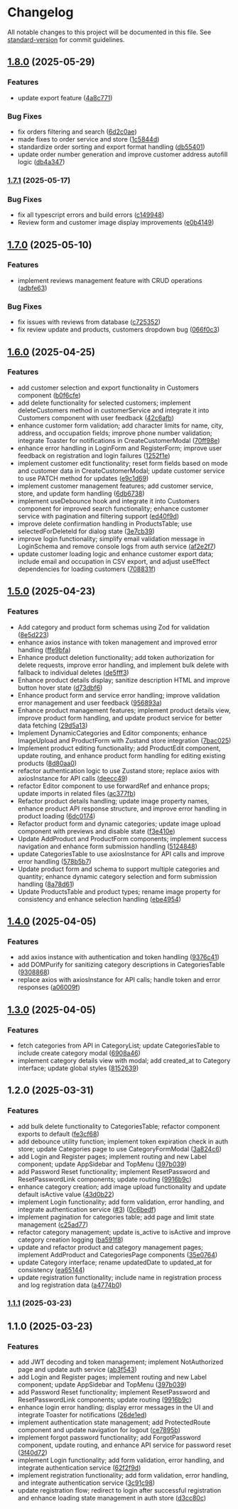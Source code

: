 # Changelog

All notable changes to this project will be documented in this file. See [standard-version](https://github.com/conventional-changelog/standard-version) for commit guidelines.

## [1.8.0](https://github-personal/Temkum/sparrowcakes-cms/compare/v1.3.0...v1.8.0) (2025-05-29)


### Features

* update export feature ([4a8c771](https://github-personal/Temkum/sparrowcakes-cms/commit/4a8c77108621a73fb2eb38524f170905d301d3ce))


### Bug Fixes

* fix orders filtering and search ([6d2c0ae](https://github-personal/Temkum/sparrowcakes-cms/commit/6d2c0ae20391726816b8d39cad98c429a6bbe61e))
* made fixes to order service and store ([1c5844d](https://github-personal/Temkum/sparrowcakes-cms/commit/1c5844d1f16d117c9a59af4fa969646b16561322))
* standardize order sorting and export format handling ([db55401](https://github-personal/Temkum/sparrowcakes-cms/commit/db55401a05fcbd43d870d9d7892d2145b498ab45))
* update order number generation and improve customer address autofill logic ([db4a347](https://github-personal/Temkum/sparrowcakes-cms/commit/db4a3477eb5af6751eaadcf2457b19d282eca182))

### [1.7.1](https://github-personal/Temkum/sparrowcakes-cms/compare/v1.7.0...v1.7.1) (2025-05-17)


### Bug Fixes

* fix all typescript errors and build errors ([c149948](https://github-personal/Temkum/sparrowcakes-cms/commit/c1499482cd5476e6f238e6f72e76b1d85c08edec))
* Review form and customer image display improvements ([e0b4149](https://github-personal/Temkum/sparrowcakes-cms/commit/e0b41490a5bd7e77e42c746791566ad73905b7ec))

## [1.7.0](https://github-personal/Temkum/sparrowcakes-cms/compare/v1.3.0...v1.7.0) (2025-05-10)


### Features

* implement reviews management feature with CRUD operations ([adbfe63](https://github-personal/Temkum/sparrowcakes-cms/commit/adbfe6337ba830202fda4481ed1d5008c1fcdcf3))


### Bug Fixes

* fix issues with reviews from database ([c725352](https://github-personal/Temkum/sparrowcakes-cms/commit/c7253524c0243a3bc0a2c29ffe847f8cf233a53b))
* fix review update and products, customers dropdown bug ([066f0c3](https://github-personal/Temkum/sparrowcakes-cms/commit/066f0c315ae068156539fb33d412d76cf682fcd7))

## [1.6.0](https://github.com/Temkum/sparrowcakes-cms/compare/v1.3.0...v1.6.0) (2025-04-25)


### Features

* add customer selection and export functionality in Customers component ([b0f6cfe](https://github.com/Temkum/sparrowcakes-cms/commit/b0f6cfef16ad7b05ce6938de5cf1dc54a78fa149))
* add delete functionality for selected customers; implement deleteCustomers method in customerService and integrate it into Customers component with user feedback ([42c6afb](https://github.com/Temkum/sparrowcakes-cms/commit/42c6afb5fa0fccff6aa9d78aced3dd7e3b8a910c))
* enhance customer form validation; add character limits for name, city, address, and occupation fields; improve phone number validation; integrate Toaster for notifications in CreateCustomerModal ([70ff98e](https://github.com/Temkum/sparrowcakes-cms/commit/70ff98e00d73b3882b25fcf48c5b27d5f5d53cfd))
* enhance error handling in LoginForm and RegisterForm; improve user feedback on registration and login failures ([1252f1e](https://github.com/Temkum/sparrowcakes-cms/commit/1252f1e0d3014aab64cc961c1ef9b29dbb618523))
* implement customer edit functionality; reset form fields based on mode and customer data in CreateCustomerModal; update customer service to use PATCH method for updates ([e9c1d69](https://github.com/Temkum/sparrowcakes-cms/commit/e9c1d695745562a2384648123e269a84f5cb8fbf))
* implement customer management features; add customer service, store, and update form handling ([6db6738](https://github.com/Temkum/sparrowcakes-cms/commit/6db6738dde8a1295c1d0eb84e86ad4baeaa03fed))
* implement useDebounce hook and integrate it into Customers component for improved search functionality; enhance customer service with pagination and filtering support ([ed40f9d](https://github.com/Temkum/sparrowcakes-cms/commit/ed40f9dcfed75464189254cf357833d142e7c743))
* improve delete confirmation handling in ProductsTable; use selectedForDeleteId for dialog state ([3e7cb39](https://github.com/Temkum/sparrowcakes-cms/commit/3e7cb39f1d46d1e961c1dd6d850bfb80b96d3c9f))
* improve login functionality; simplify email validation message in LoginSchema and remove console logs from auth service ([af2e2f7](https://github.com/Temkum/sparrowcakes-cms/commit/af2e2f7044f7aba625e77ecddb74e804b35c5db8))
* update customer loading logic and enhance customer export data; include email and occupation in CSV export, and adjust useEffect dependencies for loading customers ([708831f](https://github.com/Temkum/sparrowcakes-cms/commit/708831fe6d5db952de2244ea2686ae77d848b18b))

## [1.5.0](https://github.com/Temkum/sparrowcakes-cms/compare/v1.4.0...v1.5.0) (2025-04-23)


### Features

* Add category and product form schemas using Zod for validation ([8e5d223](https://github.com/Temkum/sparrowcakes-cms/commit/8e5d2230be30a1eecd81d0e6006b91181c6d317f))
* enhance axios instance with token management and improved error handling ([ffe9bfa](https://github.com/Temkum/sparrowcakes-cms/commit/ffe9bfab16389c695c71e61ccc316db80e62110b))
* Enhance product deletion functionality; add token authorization for delete requests, improve error handling, and implement bulk delete with fallback to individual deletes ([de5fff3](https://github.com/Temkum/sparrowcakes-cms/commit/de5fff323808be2860b074562cb94d86d0356482))
* Enhance product details display; sanitize description HTML and improve button hover state ([d73dbf6](https://github.com/Temkum/sparrowcakes-cms/commit/d73dbf6184d0c187977ff0c8a68c05525132ce83))
* Enhance product form and service error handling; improve validation error management and user feedback ([956893a](https://github.com/Temkum/sparrowcakes-cms/commit/956893a4dd4b5813fb53151c9f4c18242ead4708))
* Enhance product management features; implement product details view, improve product form handling, and update product service for better data fetching ([29d5a13](https://github.com/Temkum/sparrowcakes-cms/commit/29d5a13603f82735bacc8057a7dd895b09c38c05))
* Implement DynamicCategories and Editor components; enhance ImageUpload and ProductForm with Zustand store integration ([7bac025](https://github.com/Temkum/sparrowcakes-cms/commit/7bac0252c8973fe0cb630e0786d61f90b711c3ae))
* Implement product editing functionality; add ProductEdit component, update routing, and enhance product form handling for editing existing products ([8d80aa0](https://github.com/Temkum/sparrowcakes-cms/commit/8d80aa0481b2db1c9f922bd4edf77ab88e0b333f))
* refactor authentication logic to use Zustand store; replace axios with axiosInstance for API calls ([deecc49](https://github.com/Temkum/sparrowcakes-cms/commit/deecc4920416d4e400835bb920c29b254ddb84e9))
* refactor Editor component to use forwardRef and enhance props; update imports in related files ([ac377fb](https://github.com/Temkum/sparrowcakes-cms/commit/ac377fbe6f6d787da8f78665e71b27d09e83da83))
* Refactor product details handling; update image property names, enhance product API response structure, and improve error handling in product loading ([6dc0174](https://github.com/Temkum/sparrowcakes-cms/commit/6dc017422ee506be139fd063b5c7d4208b1206bb))
* Refactor product form and dynamic categories; update image upload component with previews and disable state ([f3e410e](https://github.com/Temkum/sparrowcakes-cms/commit/f3e410ec2d2aa76fa7f58b2495a0b2934cd26358))
* Update AddProduct and ProductForm components; implement success navigation and enhance form submission handling ([5124848](https://github.com/Temkum/sparrowcakes-cms/commit/51248489ecd9ea307bf06dbc27263d50e391d3e7))
* update CategoriesTable to use axiosInstance for API calls and improve error handling ([578b5b7](https://github.com/Temkum/sparrowcakes-cms/commit/578b5b73265e32eb5bcc713d86312e0f83d63ea8))
* Update product form and schema to support multiple categories and quantity; enhance dynamic category selection and form submission handling ([8a78d61](https://github.com/Temkum/sparrowcakes-cms/commit/8a78d61f7daa17f39b735cd279162145495819fa))
* Update ProductsTable and product types; rename image property for consistency and enhance selection handling ([ebe4954](https://github.com/Temkum/sparrowcakes-cms/commit/ebe49546a1f24ba99ccd2c738fbd89977993d843))

## [1.4.0](https://github.com/Temkum/sparrowcakes-cms/compare/v1.3.0...v1.4.0) (2025-04-05)


### Features

* add axios instance with authentication and token handling ([9376c41](https://github.com/Temkum/sparrowcakes-cms/commit/9376c41c2e593c992379855aed761c7ac13356fc))
* add DOMPurify for sanitizing category descriptions in CategoriesTable ([9308868](https://github.com/Temkum/sparrowcakes-cms/commit/9308868a451fa948d8ce980cc67aeb6f1245cba1))
* replace axios with axiosInstance for API calls; handle token and error responses ([a06009f](https://github.com/Temkum/sparrowcakes-cms/commit/a06009febb8d80581dbd73cfd412f004d50cb476))

## [1.3.0](https://github.com/Temkum/sparrowcakes-cms/compare/v1.2.0...v1.3.0) (2025-04-05)


### Features

* fetch categories from API in CategoryList; update CategoriesTable to include create category modal ([6908a46](https://github.com/Temkum/sparrowcakes-cms/commit/6908a46e5965bdc3421baf6d67c3dc434a600051))
* implement category details view with modal; add created_at to Category interface; update global styles ([8152639](https://github.com/Temkum/sparrowcakes-cms/commit/815263979460ad731a2d7a146b3000f8895f3e3e))

## 1.2.0 (2025-03-31)


### Features

* add bulk delete functionality to CategoriesTable; refactor component exports to default ([fe3cf68](https://github.com/Temkum/sparrowcakes-cms/commit/fe3cf68a776ba315bf5397d1cbc7cf37f5dbe5b2))
* add debounce utility function; implement token expiration check in auth store; update Categories page to use CategoryFormModal ([3a824c6](https://github.com/Temkum/sparrowcakes-cms/commit/3a824c65be7fa8f824dc677b7ac1175083e536b6))
* add Login and Register pages; implement routing and new Label component; update AppSidebar and TopMenu ([397b039](https://github.com/Temkum/sparrowcakes-cms/commit/397b039659e41c54c08afd524b0ed4d8bf4e0b45))
* add Password Reset functionality; implement ResetPassword and ResetPasswordLink components; update routing ([9916b9c](https://github.com/Temkum/sparrowcakes-cms/commit/9916b9c0410a7581e62d97f0dc52dcd20a03497d))
* enhance category creation; add image upload functionality and update default isActive value ([43d0b22](https://github.com/Temkum/sparrowcakes-cms/commit/43d0b226f2a53bb1bf926a4e8617f03eaa1ed310))
* implement Login functionality; add form validation, error handling, and integrate authentication service ([#3](https://github.com/Temkum/sparrowcakes-cms/issues/3)) ([0c6bedf](https://github.com/Temkum/sparrowcakes-cms/commit/0c6bedf42a92e70d04c67c89c1ffae544c70c509))
* implement pagination for categories table; add page and limit state management ([c25ad77](https://github.com/Temkum/sparrowcakes-cms/commit/c25ad776b825b59eb09d42a3a55a95f4b11f4fad))
* refactor category management; update is_active to isActive and improve category creation logging ([ba591f8](https://github.com/Temkum/sparrowcakes-cms/commit/ba591f8fee1473f4520a0e21c32c4f2079be4983))
* update and refactor product and category management pages; implement AddProduct and CategoriesPage components ([35e0764](https://github.com/Temkum/sparrowcakes-cms/commit/35e0764b5e06573c8b0b4d5a0c81a42c6d9ec3a8))
* update Category interface; rename updatedDate to updated_at for consistency ([ea65144](https://github.com/Temkum/sparrowcakes-cms/commit/ea65144ae27f69712be7c9679b7ea88a270b4298))
* update registration functionality; include name in registration process and log registration data ([a4774b0](https://github.com/Temkum/sparrowcakes-cms/commit/a4774b011846ccf827b266a1a1c8b095b3ffaffa))

### [1.1.1](https://github.com/Temkum/sparrowcakes-cms/compare/v1.1.0...v1.1.1) (2025-03-23)

## 1.1.0 (2025-03-23)


### Features

* add JWT decoding and token management; implement NotAuthorized page and update auth service ([ab3f543](https://github.com/Temkum/sparrowcakes-cms/commit/ab3f5435b43e08dc2299a457e5694e22c773c095))
* add Login and Register pages; implement routing and new Label component; update AppSidebar and TopMenu ([397b039](https://github.com/Temkum/sparrowcakes-cms/commit/397b039659e41c54c08afd524b0ed4d8bf4e0b45))
* add Password Reset functionality; implement ResetPassword and ResetPasswordLink components; update routing ([9916b9c](https://github.com/Temkum/sparrowcakes-cms/commit/9916b9c0410a7581e62d97f0dc52dcd20a03497d))
* enhance login error handling; display error messages in the UI and integrate Toaster for notifications ([26de1ed](https://github.com/Temkum/sparrowcakes-cms/commit/26de1ed964e51241ee3503702ca8fd204de861aa))
* implement authentication state management; add ProtectedRoute component and update navigation for logout ([ce7895b](https://github.com/Temkum/sparrowcakes-cms/commit/ce7895bd90faad33513c4bc55df5cf6b0336b8a0))
* implement forgot password functionality; add ForgotPassword component, update routing, and enhance API service for password reset ([3f40d72](https://github.com/Temkum/sparrowcakes-cms/commit/3f40d720500ff63540b8a27cd30a57817d675192))
* implement Login functionality; add form validation, error handling, and integrate authentication service ([62f2f9d](https://github.com/Temkum/sparrowcakes-cms/commit/62f2f9d047a214122c52d3dddcf563d5a91cf38b))
* implement registration functionality; add form validation, error handling, and integrate authentication service ([3c91c98](https://github.com/Temkum/sparrowcakes-cms/commit/3c91c980fecbd2bad33197f5f3bbc25d20f171c9))
* update registration flow; redirect to login after successful registration and enhance loading state management in auth store ([d3cc80c](https://github.com/Temkum/sparrowcakes-cms/commit/d3cc80c5fe875942df322614d8710d7f267b72f1))
